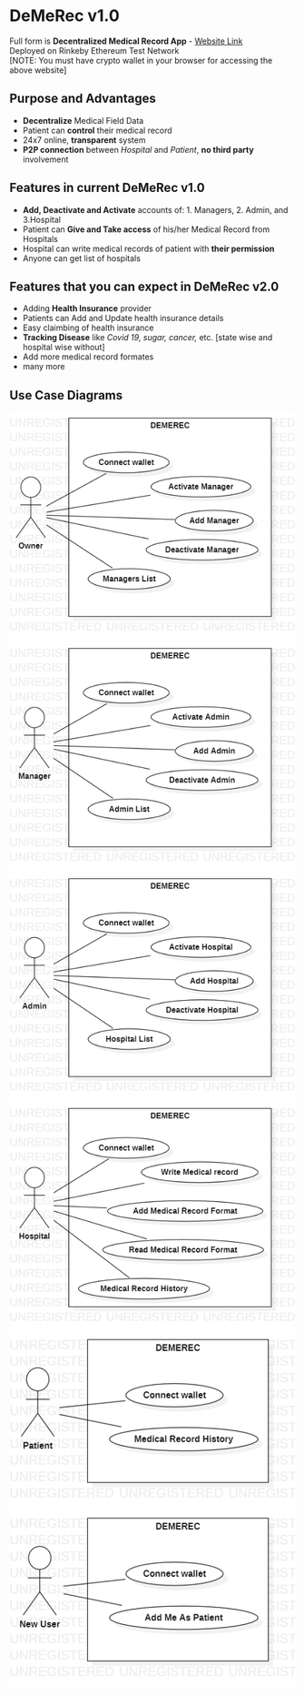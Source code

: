 # DeMeRec v1.0 
Full form is **Decentralized Medical Record App** - [Website Link](https://demerec.vishnuganeshan.repl.co/)  
Deployed on Rinkeby Ethereum Test Network  
[NOTE: You must have crypto wallet in your browser for accessing the above website]

## Purpose and Advantages
- **Decentralize** Medical Field Data
- Patient can **control** their medical record
- 24x7 online, **transparent** system
- **P2P connection** between *Hospital* and *Patient*, **no third party** involvement

## Features in current DeMeRec v1.0
- **Add, Deactivate and Activate** accounts of: 1. Managers, 2. Admin, and 3.Hospital
- Patient can **Give and Take access** of his/her Medical Record from Hospitals
- Hospital can write medical records of patient with **their permission**
- Anyone can get list of hospitals

## Features that you can expect in DeMeRec v2.0
- Adding **Health Insurance** provider
- Patients can Add and Update health insurance details
- Easy claimbing of health insurance
- **Tracking Disease** like *Covid 19, sugar, cancer,* etc. [state wise and hospital wise without]
- Add more medical record formates
- many more

## Use Case Diagrams
![Owner UCD](Demerec%20UseCase/Owner.png)
![Owner UCD](Demerec%20UseCase/Manager.png)
![Admin UCD](Demerec%20UseCase/Admin.png)
![Hospital UCD](Demerec%20UseCase/Hospital.png)
![Patient UCD](Demerec%20UseCase/Patient.png)
![NewUser UCD](Demerec%20UseCase/NewUser.png)
